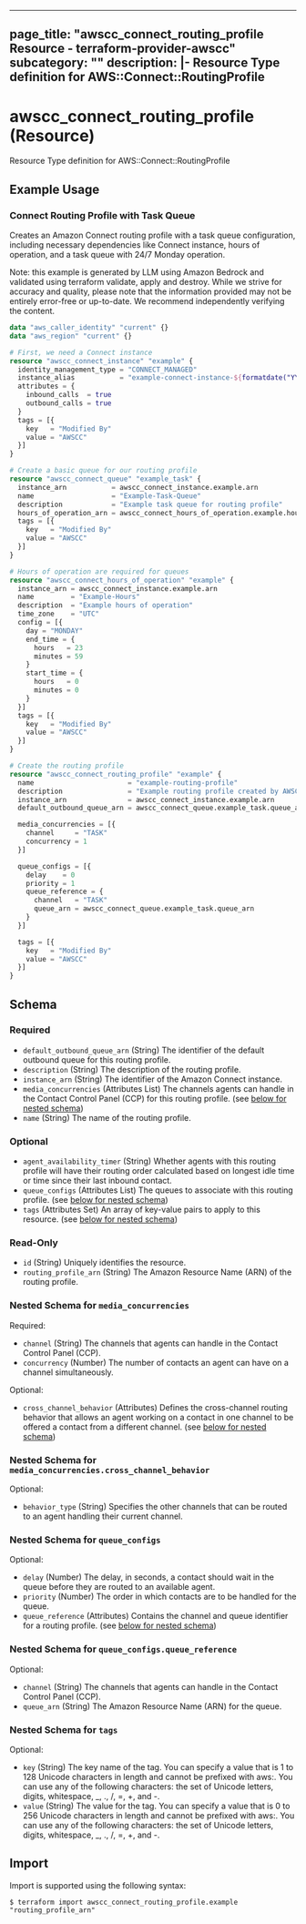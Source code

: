 
---
page_title: "awscc_connect_routing_profile Resource - terraform-provider-awscc"
subcategory: ""
description: |-
  Resource Type definition for AWS::Connect::RoutingProfile
---

# awscc_connect_routing_profile (Resource)

Resource Type definition for AWS::Connect::RoutingProfile

## Example Usage

### Connect Routing Profile with Task Queue

Creates an Amazon Connect routing profile with a task queue configuration, including necessary dependencies like Connect instance, hours of operation, and a task queue with 24/7 Monday operation.
                                
Note: this example is generated by LLM using Amazon Bedrock and validated using terraform validate, apply and destroy. While we strive for accuracy and quality, please note that the information provided may not be entirely error-free or up-to-date. We recommend independently verifying the content.

```terraform
data "aws_caller_identity" "current" {}
data "aws_region" "current" {}

# First, we need a Connect instance
resource "awscc_connect_instance" "example" {
  identity_management_type = "CONNECT_MANAGED"
  instance_alias           = "example-connect-instance-${formatdate("YYYYMMDDhhmmss", timestamp())}"
  attributes = {
    inbound_calls  = true
    outbound_calls = true
  }
  tags = [{
    key   = "Modified By"
    value = "AWSCC"
  }]
}

# Create a basic queue for our routing profile
resource "awscc_connect_queue" "example_task" {
  instance_arn           = awscc_connect_instance.example.arn
  name                   = "Example-Task-Queue"
  description            = "Example task queue for routing profile"
  hours_of_operation_arn = awscc_connect_hours_of_operation.example.hours_of_operation_arn
  tags = [{
    key   = "Modified By"
    value = "AWSCC"
  }]
}

# Hours of operation are required for queues
resource "awscc_connect_hours_of_operation" "example" {
  instance_arn = awscc_connect_instance.example.arn
  name         = "Example-Hours"
  description  = "Example hours of operation"
  time_zone    = "UTC"
  config = [{
    day = "MONDAY"
    end_time = {
      hours   = 23
      minutes = 59
    }
    start_time = {
      hours   = 0
      minutes = 0
    }
  }]
  tags = [{
    key   = "Modified By"
    value = "AWSCC"
  }]
}

# Create the routing profile
resource "awscc_connect_routing_profile" "example" {
  name                       = "example-routing-profile"
  description                = "Example routing profile created by AWSCC"
  instance_arn               = awscc_connect_instance.example.arn
  default_outbound_queue_arn = awscc_connect_queue.example_task.queue_arn

  media_concurrencies = [{
    channel     = "TASK"
    concurrency = 1
  }]

  queue_configs = [{
    delay    = 0
    priority = 1
    queue_reference = {
      channel   = "TASK"
      queue_arn = awscc_connect_queue.example_task.queue_arn
    }
  }]

  tags = [{
    key   = "Modified By"
    value = "AWSCC"
  }]
}
```

<!-- schema generated by tfplugindocs -->
## Schema

### Required

- `default_outbound_queue_arn` (String) The identifier of the default outbound queue for this routing profile.
- `description` (String) The description of the routing profile.
- `instance_arn` (String) The identifier of the Amazon Connect instance.
- `media_concurrencies` (Attributes List) The channels agents can handle in the Contact Control Panel (CCP) for this routing profile. (see [below for nested schema](#nestedatt--media_concurrencies))
- `name` (String) The name of the routing profile.

### Optional

- `agent_availability_timer` (String) Whether agents with this routing profile will have their routing order calculated based on longest idle time or time since their last inbound contact.
- `queue_configs` (Attributes List) The queues to associate with this routing profile. (see [below for nested schema](#nestedatt--queue_configs))
- `tags` (Attributes Set) An array of key-value pairs to apply to this resource. (see [below for nested schema](#nestedatt--tags))

### Read-Only

- `id` (String) Uniquely identifies the resource.
- `routing_profile_arn` (String) The Amazon Resource Name (ARN) of the routing profile.

<a id="nestedatt--media_concurrencies"></a>
### Nested Schema for `media_concurrencies`

Required:

- `channel` (String) The channels that agents can handle in the Contact Control Panel (CCP).
- `concurrency` (Number) The number of contacts an agent can have on a channel simultaneously.

Optional:

- `cross_channel_behavior` (Attributes) Defines the cross-channel routing behavior that allows an agent working on a contact in one channel to be offered a contact from a different channel. (see [below for nested schema](#nestedatt--media_concurrencies--cross_channel_behavior))

<a id="nestedatt--media_concurrencies--cross_channel_behavior"></a>
### Nested Schema for `media_concurrencies.cross_channel_behavior`

Optional:

- `behavior_type` (String) Specifies the other channels that can be routed to an agent handling their current channel.



<a id="nestedatt--queue_configs"></a>
### Nested Schema for `queue_configs`

Optional:

- `delay` (Number) The delay, in seconds, a contact should wait in the queue before they are routed to an available agent.
- `priority` (Number) The order in which contacts are to be handled for the queue.
- `queue_reference` (Attributes) Contains the channel and queue identifier for a routing profile. (see [below for nested schema](#nestedatt--queue_configs--queue_reference))

<a id="nestedatt--queue_configs--queue_reference"></a>
### Nested Schema for `queue_configs.queue_reference`

Optional:

- `channel` (String) The channels that agents can handle in the Contact Control Panel (CCP).
- `queue_arn` (String) The Amazon Resource Name (ARN) for the queue.



<a id="nestedatt--tags"></a>
### Nested Schema for `tags`

Optional:

- `key` (String) The key name of the tag. You can specify a value that is 1 to 128 Unicode characters in length and cannot be prefixed with aws:. You can use any of the following characters: the set of Unicode letters, digits, whitespace, _, ., /, =, +, and -.
- `value` (String) The value for the tag. You can specify a value that is 0 to 256 Unicode characters in length and cannot be prefixed with aws:. You can use any of the following characters: the set of Unicode letters, digits, whitespace, _, ., /, =, +, and -.

## Import

Import is supported using the following syntax:

```shell
$ terraform import awscc_connect_routing_profile.example "routing_profile_arn"
```

